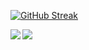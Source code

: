 [![GitHub Streak](https://streak-stats.demolab.com?user=nicholas-songok&theme=soft-green&border_radius=2.0&card_width=840&card_height=200)](https://git.io/streak-stats)

<img align="left" src="https://github-readme-stats.vercel.app/api/top-langs/?username=nicholas-songok&layout=compact" />


![](https://komarev.com/ghpvc/?username=nicholas-songok)
